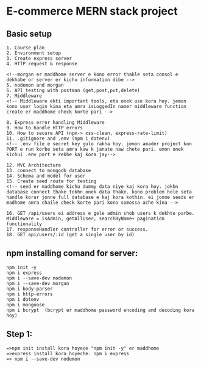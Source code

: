 # E-commerce MERN stack project

## Basic setup

    1. Course plan
    2. Environment setup
    3. Create express server
    4. HTTP request & response

    <!--morgan er maddhome server e kono error thakle seta consol e dekhabe or server er kichu information dibe -->
    5. nodemon and morgan
    6. API testing with postman (get,post,put,delete)
    7. Middleware
    <!-- Middleware ekti important tools, eta onek use kora hoy. jemon kono user login kina eta amra isLoggedIn namer middleware function create er maddhome check korte pari -->

    8. Express error handling Middleware
    9. How to handle HTTP errors
    10. How to secure API (npm-> xss-clean, express-rate-limit)
    11. .gitignore and .env (npm i dotenv)
    <!-- .env file e secret key gulo rakha hoy. jemon amader project kon PORT e run korbe seta amra kaw k janate naw chete pari. emon onek kichui .env port e rekhe kaj kora jay-->

    12. MVC Architecture
    13. connect to mongodb database
    14. Schema and model for user
    15. Create seed route for testing
    <!-- seed er maddhome kichu dummy data niye kaj kora hoy. jokhn database connect thake tokhn onek data thake. kono problem hole seta handle korar jonne full database e kaj kora kothin. ei jonne seeds er madhome amra chaile check korte pari kono somossa ache kina -->

    16. GET /api/users ei address e gele admin shob users k dekhte parbe.
    Middleware = isAdmin, getAllUser, searchByName+ pagination functionality
    17. responseHandler controller for error or success.
    18. GET api/users/:id (get a single user by id)

## npm installing comand for server:

    npm init -y
    npm i express
    npm i --save-dev nodemon
    npm i --save-dev morgan
    npm i body-parser
    npm i http-errors
    npm i dotenv
    npm i mongoose
    npm i bcrypt  (bcrypt er maddhome password encoding and decoding kora hoy)

## Step 1:

    =>npm init install kora hoyece "npm init -y" er maddhome
    =>express install kora hoyeche. npm i express
    => npm i --save-dev nodemon

